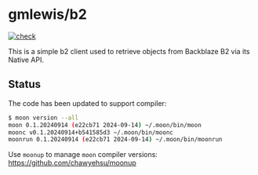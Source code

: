 # gmlewis/b2
[![check](https://github.com/gmlewis/moonbit-b2/actions/workflows/check.yml/badge.svg)](https://github.com/gmlewis/moonbit-b2/actions/workflows/check.yml)

This is a simple b2 client used to retrieve objects from Backblaze B2
via its Native API.

## Status

The code has been updated to support compiler:

```bash
$ moon version --all
moon 0.1.20240914 (e22cb71 2024-09-14) ~/.moon/bin/moon
moonc v0.1.20240914+b541585d3 ~/.moon/bin/moonc
moonrun 0.1.20240914 (e22cb71 2024-09-14) ~/.moon/bin/moonrun
```

Use `moonup` to manage `moon` compiler versions:
https://github.com/chawyehsu/moonup
